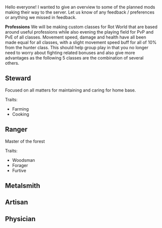 Hello everyone!
I wanted to give an overview to some of the planned mods making their way to the server.
Let us know of any feedback / preferences or anything we missed in feedback.

**Professions** 
We will be making custom classes for Rot World that are based around useful professions while also evening the playing field for PvP and PvE of all classes. 
Movement speed, damage and health have all been made equal for all classes, with a slight movement speed buff for all of 10% from the hunter class.
This should help group play in that you no longer need to worry about fighting related bonuses and also give more advantages as the following 5 classes are the combination of several others.

## Steward
Focused on all matters for maintaining and caring for home base.

Traits:
  - Farming
  - Cooking

## Ranger
Master of the forest

Traits:
  - Woodsman
  - Forager
  - Furtive

## Metalsmith
  
## Artisan
  
## Physician